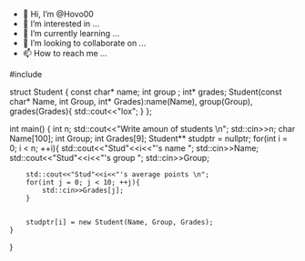 - 👋 Hi, I’m @Hovo00
- 👀 I’m interested in ...
- 🌱 I’m currently learning ...
- 💞️ I’m looking to collaborate on ...
- 📫 How to reach me ...

<!---
Hovo00/Hovo00 is a ✨ special ✨ repository because its `README.md` (this file) appears on your GitHub profile.
You can click the Preview link to take a look at your changes.
--->
#include <iostream>

struct Student {
   const char* name;
   int group ;
   int* grades;
   Student(const char* Name, int Group, int* Grades):name(Name), group(Group), grades(Grades){
       std::cout<<"lox";
   }
};

int main()
{
    int n;
    std::cout<<"Write amoun of students \n";
    std::cin>>n;
    char Name[100];
    int Group;
    int Grades[9];
    Student** studptr = nullptr;
    for(int i = 0; i < n; ++i){
        std::cout<<"Stud"<<i<<"'s name ";
        std::cin>>Name;
        std::cout<<"Stud"<<i<<"'s group ";
        std::cin>>Group;
        
        std::cout<<"Stud"<<i<<"'s average points \n";
        for(int j = 0; j < 10; ++j){
            std::cin>>Grades[j];
        }
        

        studptr[i] = new Student(Name, Group, Grades);
    }
  
    
}
